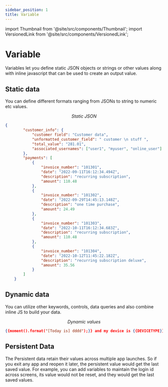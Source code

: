 ```yaml
---
sidebar_position: 1
title: Variable
---
```


import Thumbnail from '@site/src/components/Thumbnail';
import VersionedLink from '@site/src/components/VersionedLink';

# Variable

Variables let you define static JSON objects or strings or other values along with inline javascript that can be used to create an output value. 

## Static data

You can define different formats ranging from JSONs to string to numeric etc values. 

<figure>
  <Thumbnail src="/img/data-queries/static-json.png" alt="Static JSON" width='100%'/>
  <figcaption align = "center"><i>Static JSON</i></figcaption>
</figure>

```json
{
        "customer_info": {
            "customer field": "Customer data",
            "unformatted_customer_field": " customer \n stuff ",
            "total_value": "281.01",
            "associated_usernames": ["user1", "myuser", "online_user"]
        },
        "payments": [
            {
                "invoice_number": "101301",
                "date": "2022-09-11T16:12:34.494Z",
                "description": "recurring subscription",
                "amount": 110.48
            },
            {
                "invoice_number": "101302",
                "date": "2022-09-29T14:45:13.148Z",
                "description": "one time purchase",
                "amount": 24.49
            },
            {
                "invoice_number": "101303",
                "date": "2022-10-11T16:12:34.683Z",
                "description": "recurring subscription",
                "amount": 110.48
            },
            {
                "invoice_number": "101304",
                "date": "2022-10-12T11:45:22.182Z",
                "description": "recurring subscription deluxe",
                "amount": 35.56
            }
        ]
    } 
```

## Dynamic data

You can utilize other keywords, controls, data queries and also combine inline JS to build your data.

<figure>
  <Thumbnail src="/img/data-queries/dynamic-values.png" alt="Dynamic values" width='100%'/>
  <figcaption align = "center"><i>Dynamic values</i></figcaption>
</figure>

```json
{{moment().format("[Today is] dddd");}} and my device is {{DEVICETYPE}}
```

## Persistent Data

The Persistent data retain their values across multiple app launches. So if you exit any app and reopen it later, the persistent value would get the last saved value. For example, you can add variables to maintain the login id across screens, its value would not be reset, and they would get the last saved values.